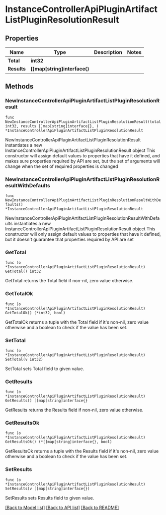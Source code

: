# InstanceControllerApiPluginArtifactListPluginResolutionResult

## Properties

Name | Type | Description | Notes
------------ | ------------- | ------------- | -------------
**Total** | **int32** |  | 
**Results** | **[]map[string]interface{}** |  | 

## Methods

### NewInstanceControllerApiPluginArtifactListPluginResolutionResult

`func NewInstanceControllerApiPluginArtifactListPluginResolutionResult(total int32, results []map[string]interface{}, ) *InstanceControllerApiPluginArtifactListPluginResolutionResult`

NewInstanceControllerApiPluginArtifactListPluginResolutionResult instantiates a new InstanceControllerApiPluginArtifactListPluginResolutionResult object
This constructor will assign default values to properties that have it defined,
and makes sure properties required by API are set, but the set of arguments
will change when the set of required properties is changed

### NewInstanceControllerApiPluginArtifactListPluginResolutionResultWithDefaults

`func NewInstanceControllerApiPluginArtifactListPluginResolutionResultWithDefaults() *InstanceControllerApiPluginArtifactListPluginResolutionResult`

NewInstanceControllerApiPluginArtifactListPluginResolutionResultWithDefaults instantiates a new InstanceControllerApiPluginArtifactListPluginResolutionResult object
This constructor will only assign default values to properties that have it defined,
but it doesn't guarantee that properties required by API are set

### GetTotal

`func (o *InstanceControllerApiPluginArtifactListPluginResolutionResult) GetTotal() int32`

GetTotal returns the Total field if non-nil, zero value otherwise.

### GetTotalOk

`func (o *InstanceControllerApiPluginArtifactListPluginResolutionResult) GetTotalOk() (*int32, bool)`

GetTotalOk returns a tuple with the Total field if it's non-nil, zero value otherwise
and a boolean to check if the value has been set.

### SetTotal

`func (o *InstanceControllerApiPluginArtifactListPluginResolutionResult) SetTotal(v int32)`

SetTotal sets Total field to given value.


### GetResults

`func (o *InstanceControllerApiPluginArtifactListPluginResolutionResult) GetResults() []map[string]interface{}`

GetResults returns the Results field if non-nil, zero value otherwise.

### GetResultsOk

`func (o *InstanceControllerApiPluginArtifactListPluginResolutionResult) GetResultsOk() (*[]map[string]interface{}, bool)`

GetResultsOk returns a tuple with the Results field if it's non-nil, zero value otherwise
and a boolean to check if the value has been set.

### SetResults

`func (o *InstanceControllerApiPluginArtifactListPluginResolutionResult) SetResults(v []map[string]interface{})`

SetResults sets Results field to given value.



[[Back to Model list]](../README.md#documentation-for-models) [[Back to API list]](../README.md#documentation-for-api-endpoints) [[Back to README]](../README.md)


